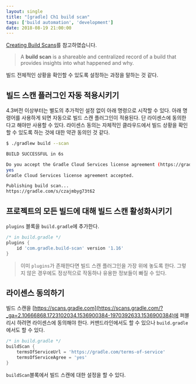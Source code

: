 ```yaml
---
layout: single
title: "[gradle] Ch1 build scan"
tags: ['build automation', 'development']
date: 2018-08-19 21:00:00
---
```


[Creating Build Scans](https://guides.gradle.org/creating-build-scans/)를 참고하였습니다.

> A **build scan** is a shareable and centralized record of a build that provides insights into what happened and why.

빌드 전체적인 상황을 확인할 수 있도록 설정하는 과정을 말하는 것 같다.

## 빌드 스캔 플러그인 자동 적용시키기

4.3버전 이상부터는 별도의 추가적인 설정 없이 아래 명령으로 시작할 수 있다. 아래 명령어를 사용하게 되면 자동으로 빌드 스캔 플러그인이 적용된다. 단 라이센스에 동의한다고 해야만 사용할 수 있다. 라이센스 동의는 자체적인 클라우드에서 빌드 상황을 확인할 수 있도록 하는 것에 대한 약관 동의인 것 같다.

```bash
$ ./gradlew build --scan

BUILD SUCCESSFUL in 6s

Do you accept the Gradle Cloud Services license agreement (https://gradle.com/terms-of-service)? [yes, no]
yes
Gradle Cloud Services license agreement accepted.

Publishing build scan...
https://gradle.com/s/czajmbyg73t62
```

## 프로젝트의 모든 빌드에 대해 빌드 스캔 활성화시키기
`plugins` 블록을 `build.gradle`에 추가한다.
```gradle
/* in build.gradle */
plugins {
    id 'com.gradle.build-scan' version '1.16'
}
```

> 이미 `plugins`가 존재한다면 빌드 스캔 플러그인을 가장 위에 놓도록 한다. 그렇지 않은 경우에도 정상적으로 작동하나 유용한 정보들이 빠질 수 있다.

## 라이센스 동의하기
빌드 스캔을 [https://scans.gradle.com](https://scans.gradle.com/?_ga=2.10666868.1723102034.1536900384-1970392633.1536900384)에 퍼블리시 하려면 라이센스에 동의해야 한다. 커맨드라인에서도 할 수 있으나 `build.gradle`에서도 할 수 있다.

```gradle
/* in build.gradle */
buildScan {
    termsOfServiceUrl = 'https://gradle.com/terms-of-service'
    termsOfServiceAgree = 'yes'
}
```

`buildScan`블록에서 빌드 스캔에 대한 설정을 할 수 있다.